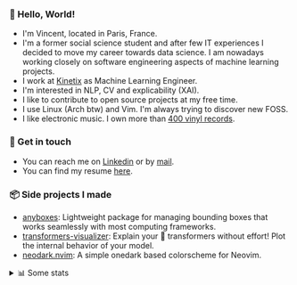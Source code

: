 ### 👋 Hello, World!

- I'm Vincent, located in Paris, France.
- I'm a former social science student and after few IT experiences I decided to move my career towards data science. I am nowadays working closely on software engineering aspects of machine learning projects.
- I work at [Kinetix](https://www.kinetix.tech/) as Machine Learning Engineer.
- I'm interested in NLP, CV and explicability (XAI).
- I like to contribute to open source projects at my free time.
- I use Linux (Arch btw) and Vim. I'm always trying to discover new FOSS.
- I like electronic music. I own more than [400 vinyl records](https://www.discogs.com/user/Voigt_Kampff/collection).

### 🔗 Get in touch

- You can reach me on [Linkedin](https://www.linkedin.com/in/vincent-duchauffour-3a9641155/) or by [mail](mailto:vincent.duchauffour@proton.me).
- You can find my resume [here](https://raw.githubusercontent.com/VDuchauffour/resume/main/resume.pdf).

### 📦 Side projects I made

- [anyboxes](https://github.com/VDuchauffour/anyboxes): Lightweight package for managing bounding boxes that works seamlessly with most computing frameworks.
- [transformers-visualizer](https://github.com/VDuchauffour/transformers-visualizer): Explain your 🤗 transformers without effort! Plot the internal behavior of your model. 
- [neodark.nvim](https://github.com/VDuchauffour/neodark.nvim): A simple onedark based colorscheme for Neovim.

<details><summary>📊 Some stats</summary>  
  
<p align="center">
  <img alt="VDuchauffour's github stats" src="https://github-readme-stats.vercel.app/api?username=VDuchauffour&include_all_commits=true&show_icons=true&theme=react"/>
  <br />
  <img alt="VDuchauffour's streak stats" src="https://streak-stats.demolab.com?user=VDuchauffour&theme=react"/>
  <br />
  <img alt="VDuchauffour's language stats" src="https://github-readme-stats.vercel.app/api/top-langs/?username=VDuchauffour&count_private=true&include_all_commits=true&show_icons=true&layout=compact&theme=react"/>
  <!--   <br />
  <img alt="VDuchauffour's Wakatime stats" src="https://github-readme-stats.vercel.app/api/wakatime?username=VDuchauffour&theme=react"/> -->
</p>

#### 🧭 Wakatime stats
<!--START_SECTION:waka-->
![Code Time](http://img.shields.io/badge/Code%20Time-725%20hrs%208%20mins-blue)

![Lines of code](https://img.shields.io/badge/From%20Hello%20World%20I%27ve%20Written-187.4%20thousand%20lines%20of%20code-blue)

**🐱 My GitHub Data** 

> 📦 34.0 kB Used in GitHub's Storage 
 > 
> 🏆 1,888 Contributions in the Year 2023
 > 
> 🚫 Not Opted to Hire
 > 
> 📜 7 Public Repositories 
 > 
> 🔑 1 Private Repositories 
 > 
**I'm an Early 🐤** 

```text
🌞 Morning                246 commits         ██░░░░░░░░░░░░░░░░░░░░░░░   08.01 % 
🌆 Daytime                1875 commits        ███████████████░░░░░░░░░░   61.07 % 
🌃 Evening                772 commits         ██████░░░░░░░░░░░░░░░░░░░   25.15 % 
🌙 Night                  177 commits         █░░░░░░░░░░░░░░░░░░░░░░░░   05.77 % 
```
📅 **I'm Most Productive on Monday** 

```text
Monday                   671 commits         █████░░░░░░░░░░░░░░░░░░░░   21.86 % 
Tuesday                  571 commits         █████░░░░░░░░░░░░░░░░░░░░   18.60 % 
Wednesday                527 commits         ████░░░░░░░░░░░░░░░░░░░░░   17.17 % 
Thursday                 612 commits         █████░░░░░░░░░░░░░░░░░░░░   19.93 % 
Friday                   546 commits         ████░░░░░░░░░░░░░░░░░░░░░   17.79 % 
Saturday                 46 commits          ░░░░░░░░░░░░░░░░░░░░░░░░░   01.50 % 
Sunday                   97 commits          █░░░░░░░░░░░░░░░░░░░░░░░░   03.16 % 
```


📊 **This Week I Spent My Time On** 

```text
💬 Programming Languages: 
Bash                     2 hrs 2 mins        ██████████████████░░░░░░░   71.28 % 
Other                    13 mins             ██░░░░░░░░░░░░░░░░░░░░░░░   07.97 % 
Text                     10 mins             ██░░░░░░░░░░░░░░░░░░░░░░░   06.26 % 
Python                   8 mins              █░░░░░░░░░░░░░░░░░░░░░░░░   05.19 % 
confini                  7 mins              █░░░░░░░░░░░░░░░░░░░░░░░░   04.32 % 
```


 Last Updated on 18/06/2023 00:49:31 UTC
<!--END_SECTION:waka-->
</details>
